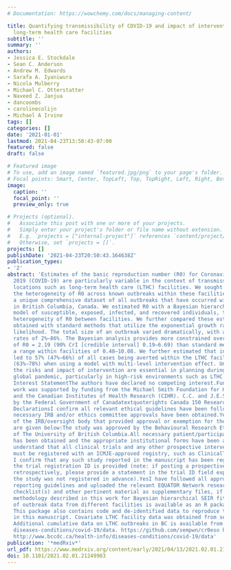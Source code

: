 ```yaml
---
# Documentation: https://wowchemy.com/docs/managing-content/

title: Quantifying transmissibility of COVID-19 and impact of intervention within
  long-term health care facilities
subtitle: ''
summary: ''
authors:
- Jessica E. Stockdale
- Sean C. Anderson
- Andrew M. Edwards
- Sarafa A. Iyaniwura
- Nicola Mulberry
- Michael C. Otterstatter
- Naveed Z. Janjua
- dancoombs
- carolinecolijn
- Michael A Irvine
tags: []
categories: []
date: '2021-01-01'
lastmod: 2021-04-23T13:50:43-07:00
featured: false
draft: false

# Featured image
# To use, add an image named `featured.jpg/png` to your page's folder.
# Focal points: Smart, Center, TopLeft, Top, TopRight, Left, Right, BottomLeft, Bottom, BottomRight.
image:
  caption: ''
  focal_point: ''
  preview_only: true

# Projects (optional).
#   Associate this post with one or more of your projects.
#   Simply enter your project's folder or file name without extension.
#   E.g. `projects = ["internal-project"]` references `content/project/deep-learning/index.md`.
#   Otherwise, set `projects = []`.
projects: []
publishDate: '2021-04-23T20:50:43.164638Z'
publication_types:
- '2'
abstract: 'Estimates of the basic reproduction number (R0) for Coronavirus disease
  2019 (COVID-19) are particularly variable in the context of transmission within
  locations such as long-term health care (LTHC) facilities. We sought to characterise
  the heterogeneity of R0 across known outbreaks within these facilities. We used
  a unique comprehensive dataset of all outbreaks that have occurred within LTHC facilities
  in British Columbia, Canada. We estimated R0 with a Bayesian hierarchical dynamic
  model of susceptible, exposed, infected, and recovered individuals, that incorporates
  heterogeneity of R0 between facilities. We further compared these estimates to those
  obtained with standard methods that utilize the exponential growth rate and maximum
  likelihood. The total size of an outbreak varied dramatically, with a range of attack
  rates of 2%–86%. The Bayesian analysis provides more constrained overall estimates
  of R0 = 2.19 (90% CrI [credible interval] 0.19–6.69) than standard methods, with
  a range within facilities of 0.48–10.08. We further estimated that intervention
  led to 57% (47%–66%) of all cases being averted within the LTHC facilities, or 73%
  (63%–78%) when using a model with multi-level intervention effect. Understanding
  the risks and impact of intervention are essential in planning during the ongoing
  global pandemic, particularly in high-risk environments such as LTHC facilities.Competing
  Interest StatementThe authors have declared no competing interest.Funding StatementThis
  work was supported by funding from the Michael Smith Foundation for Health Research
  and the Canadian Institutes of Health Research (CIHR). C.C. and J.E.S. are funded
  by the Federal Government of Canadatextquoterights Canada 150 Research Chair program.Author
  DeclarationsI confirm all relevant ethical guidelines have been followed, and any
  necessary IRB and/or ethics committee approvals have been obtained.YesThe details
  of the IRB/oversight body that provided approval or exemption for the research described
  are given below:The study was approved by the Behavioural Research Ethics Board
  of The University of British Columbia.All necessary patient/participant consent
  has been obtained and the appropriate institutional forms have been archived.YesI
  understand that all clinical trials and any other prospective interventional studies
  must be registered with an ICMJE-approved registry, such as ClinicalTrials.gov.
  I confirm that any such study reported in the manuscript has been registered and
  the trial registration ID is provided (note: if posting a prospective study registered
  retrospectively, please provide a statement in the trial ID field explaining why
  the study was not registered in advance).YesI have followed all appropriate research
  reporting guidelines and uploaded the relevant EQUATOR Network research reporting
  checklist(s) and other pertinent material as supplementary files, if applicable.YesThe
  methodology described in this work for Bayesian hierarchical SEIR fitting to a collection
  of outbreak data from different facilities is available as an R package at github.com/sempwn/cr0eso.
  This package also contains code and de-identified data to reproduce the analysis
  in this manuscript. Covariate LTHC facility data was obtained from seniorsadvocatebc.ca/quickfacts.
  Additional cumulative data on LTHC outbreaks in BC is available from bccdc.ca/healthinfo/
  diseases-conditions/covid-19/data. https://github.com/sempwn/cr0eso https://www.seniorsadvocatebc.ca/quickfacts
  http://www.bccdc.ca/health-info/diseases-conditions/covid-19/data'
publication: '*medRxiv*'
url_pdf: https://www.medrxiv.org/content/early/2021/04/13/2021.02.01.21249903
doi: 10.1101/2021.02.01.21249903
---
```

